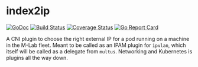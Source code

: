 # index2ip

[![GoDoc](https://godoc.org/github.com/m-lab/index2ip?status.svg)](https://godoc.org/github.com/m-lab/index2ip) [![Build Status](https://travis-ci.org/m-lab/index2ip.svg?branch=master)](https://travis-ci.org/m-lab/index2ip) [![Coverage Status](https://coveralls.io/repos/github/m-lab/index2ip/badge.svg?branch=master)](https://coveralls.io/github/m-lab/index2ip?branch=master) [![Go Report Card](https://goreportcard.com/badge/github.com/m-lab/index2ip)](https://goreportcard.com/report/github.com/m-lab/index2ip)


A CNI plugin to choose the right external IP for a pod running on a machine in
the M-Lab fleet.  Meant to be called as an IPAM plugin for `ipvlan`, which
itself will be called as a delegate from `multus`.  Networking and Kubernetes is
plugins all the way down.
